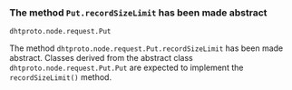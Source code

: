 ### The method `Put.recordSizeLimit` has been made abstract

`dhtproto.node.request.Put`

The method `dhtproto.node.request.Put.recordSizeLimit` has been made abstract.
Classes derived from the abstract class `dhtproto.node.request.Put.Put` are
expected to implement the `recordSizeLimit()` method.
